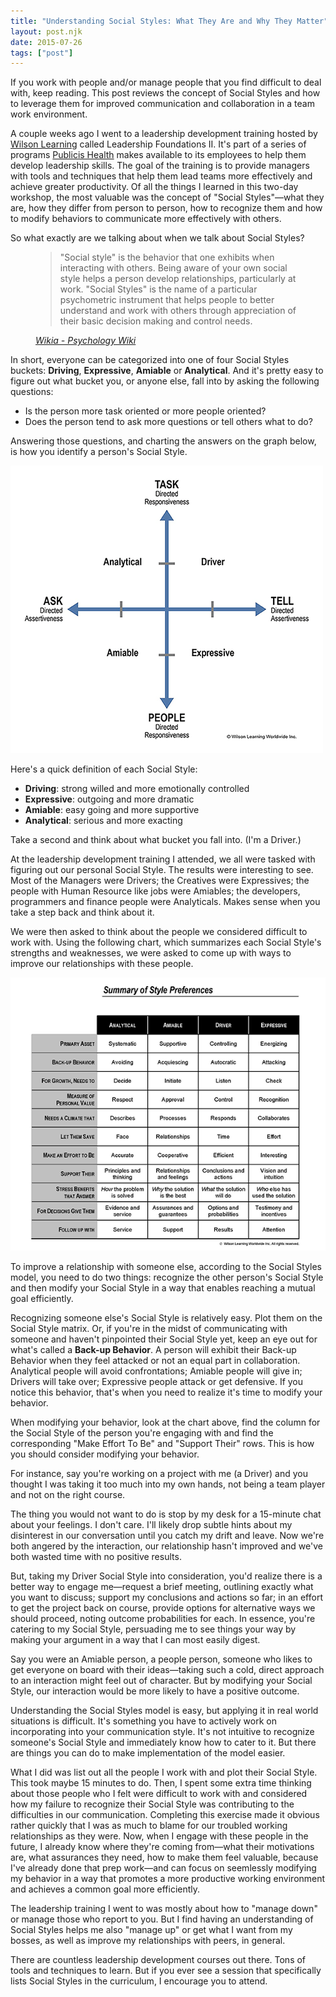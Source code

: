 ```yaml
---
title: "Understanding Social Styles: What They Are and Why They Matter"
layout: post.njk
date: 2015-07-26
tags: ["post"]
---
```


If you work with people and/or manage people that you find difficult to deal with, keep reading. This post reviews the
concept of Social Styles and how to leverage them for improved communication and collaboration in a team work
environment.

A couple weeks ago I went to a leadership development training hosted
by <a title="Wilson Learning: Social Styles at Work" href="http://wilsonlearning.com/wlw/products/brv" target="_blank" rel="noopener noreferrer">
Wilson Learning</a> called Leadership Foundations II. It's part of a series of
programs <a title="Publicis Health" href="https://publicishealth.com/" target="_blank" rel="noopener noreferrer">
Publicis Health</a> makes available to its employees to help them develop leadership
skills. The goal of the training is to provide managers with tools and techniques that help them lead teams more
effectively and achieve greater productivity. Of all the things I learned in this two-day workshop, the most valuable
was the concept of "Social Styles"—what they are, how they differ from person to person, how to recognize them and how
to modify behaviors to communicate more effectively with others.

So what exactly are we talking about when we talk about Social Styles?

<figure class="bg-light p-3 rounded border">
  <blockquote class="blockquote fst-italic">
    <p class="small">
        "Social style" is the behavior that one exhibits when interacting with others. Being aware of your own social
        style helps a person develop relationships, particularly at work. "Social Styles" is the name of a particular 
        psychometric instrument that helps people to better understand and work with others through appreciation of 
        their basic decision making and control needs.
    </p>
  </blockquote>
  <figcaption class="blockquote-footer mt-2 mb-0">
    <cite><a href="http://psychology.wikia.com/wiki/Social_style" target="_blank" rel="noopener noreferrer">Wikia - Psychology Wiki</a></cite>
  </figcaption>
</figure>

In short, everyone can be categorized into one of four Social Styles buckets: <b>Driving</b>, <b>Expressive</b>, <b>
Amiable</b> or <b>Analytical</b>. And it's pretty easy to figure out what bucket you, or anyone else, fall into by
asking the following questions:

<ul>
 	<li>Is the person more task oriented or more people oriented?</li>
 	<li>Does the person tend to ask more questions or tell others what to do?</li>
</ul>

Answering those questions, and charting the answers on the graph below, is how you identify a person's Social Style.

<div class="text-center"><img class="mw-100 mb-4" src="blog-understandingSocialStyles-001.png" alt="Wilson Learning Corporation Social Styles Matrix"></div>

Here's a quick definition of each Social Style:

<ul>
 	<li><b>Driving</b>: strong willed and more emotionally controlled</li>
 	<li><b>Expressive</b>: outgoing and more dramatic</li>
 	<li><b>Amiable</b>: easy going and more supportive</li>
 	<li><b>Analytical</b>: serious and more exacting</li>
</ul>

Take a second and think about what bucket you fall into. (I'm a Driver.)

At the leadership development training I attended, we all were tasked with figuring out our personal Social Style. The
results were interesting to see. Most of the Managers were Drivers; the Creatives were Expressives; the people with
Human Resource like jobs were Amiables; the developers, programmers and finance people were Analyticals. Makes sense
when you take a step back and think about it.

We were then asked to think about the people we considered difficult to work with. Using the following chart, which
summarizes each Social Style's strengths and weaknesses, we were asked to come up with ways to improve our relationships
with these people.

<div class="text-center"><img class="mw-100 mb-4" src="blog-understandingSocialStyles-002.png" alt="Wilson Learning Corporation Summary of Style Preferences"></div>

To improve a relationship with someone else, according to the Social Styles model, you need to do two things: 
recognize the other person's Social Style and then modify your Social Style in a way that enables reaching a mutual 
goal efficiently.

Recognizing someone else's Social Style is relatively easy. Plot them on the Social Style matrix. Or, if you're in the
midst of communicating with someone and haven't pinpointed their Social Style yet, keep an eye out for what's called
a <b>Back-up Behavior</b>. A person will exhibit their Back-up Behavior when they feel attacked or not an equal part in
collaboration. Analytical people will avoid confrontations; Amiable people will give in; Drivers will take over;
Expressive people attack or get defensive. If you notice this behavior, that's when you need to realize it's time to
modify your behavior.

When modifying your behavior, look at the chart above, find the column for the Social Style of the person you're
engaging with and find the corresponding "Make Effort To Be" and "Support Their" rows. This is how you should consider
modifying your behavior.

For instance, say you're working on a project with me (a Driver) and you thought I was taking it too much into my own
hands, not being a team player and not on the right course.

The thing you would not want to do is stop by my desk for a 15-minute chat about your feelings. I don't care. I'll
likely drop subtle hints about my disinterest in our conversation until you catch my drift and leave. Now we're both
angered by the interaction, our relationship hasn't improved and we've both wasted time with no positive results.

But, taking my Driver Social Style into consideration, you'd realize there is a better way to engage me—request a brief
meeting, outlining exactly what you want to discuss; support my conclusions and actions so far; in an effort to get the
project back on course, provide options for alternative ways we should proceed, noting outcome probabilities for each.
In essence, you're catering to my Social Style, persuading me to see things your way by making your argument in a way
that I can most easily digest.

Say you were an Amiable person, a people person, someone who likes to get everyone on board with their ideas—taking such
a cold, direct approach to an interaction might feel out of character. But by modifying your Social Style, our
interaction would be more likely to have a positive outcome.

Understanding the Social Styles model is easy, but applying it in real world situations is difficult. It's something you
have to actively work on incorporating into your communication style. It's not intuitive to recognize someone's Social
Style and immediately know how to cater to it. But there are things you can do to make implementation of the model
easier.

What I did was list out all the people I work with and plot their Social Style. This took maybe 15 minutes to do. Then,
I spent some extra time thinking about those people who I felt were difficult to work with and considered how my failure
to recognize their Social Style was contributing to the difficulties in our communication. Completing this exercise made
it obvious rather quickly that I was as much to blame for our troubled working relationships as they were. Now, when I
engage with these people in the future, I already know where they're coming from—what their motivations are, what
assurances they need, how to make them feel valuable, because I've already done that prep work—and can focus on
seemlessly modifying my behavior in a way that promotes a more productive working environment and achieves a common goal
more efficiently.

The leadership training I went to was mostly about how to "manage down" or manage those who report to you. But I find
having an understanding of Social Styles helps me also "manage up" or get what I want from my bosses, as well as improve
my relationships with peers, in general.

There are countless leadership development courses out there. Tons of tools and techniques to learn. But if you ever see
a session that specifically lists Social Styles in the curriculum, I encourage you to attend.